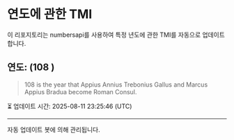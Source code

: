 
# 연도에 관한 TMI

이 리포지토리는 numbersapi를 사용하여 특정 년도에 관한 TMI를 자동으로 업데이트합니다.

## 연도: (108 )
> 108 is the year that Appius Annius Trebonius Gallus and Marcus Appius Bradua become Roman Consul.

⏳ 업데이트 시간: 2025-08-11 23:25:46 (UTC)

---
자동 업데이트 봇에 의해 관리됩니다.
